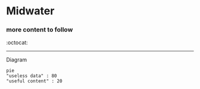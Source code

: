 # Midwater


### more content to follow

:octocat:

---



Diagram

```mermaid
pie
"useless data" : 80
"useful content" : 20
```
